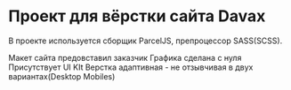 # Проект для вёрстки сайта Davax 

В проекте используется сборщик ParcelJS, препроцессор SASS(SCSS).

Макет сайта предовставил заказчик
Графика сделана с нуля
Присутствует UI KIt
Верстка адаптивная - не отзывчивая в двух вариантах(Desktop Mobiles)
